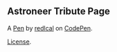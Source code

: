 Astroneer Tribute Page
----------------------


A [Pen](https://codepen.io/redlcalcoding/pen/EZboJY) by [redlcal](http://codepen.io/redlcalcoding) on [CodePen](http://codepen.io/).

[License](https://codepen.io/redlcalcoding/pen/EZboJY/license).